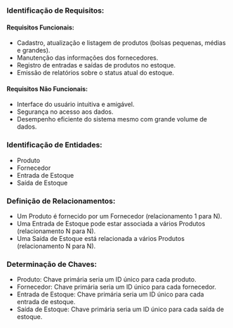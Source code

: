 ### Identificação de Requisitos:

#### Requisitos Funcionais:
- Cadastro, atualização e listagem de produtos (bolsas pequenas, médias e grandes).
- Manutenção das informações dos fornecedores.
- Registro de entradas e saídas de produtos no estoque.
- Emissão de relatórios sobre o status atual do estoque.

#### Requisitos Não Funcionais:
- Interface do usuário intuitiva e amigável.
- Segurança no acesso aos dados.
- Desempenho eficiente do sistema mesmo com grande volume de dados.

### Identificação de Entidades:
- Produto
- Fornecedor
- Entrada de Estoque
- Saída de Estoque

### Definição de Relacionamentos:
- Um Produto é fornecido por um Fornecedor (relacionamento 1 para N).
- Uma Entrada de Estoque pode estar associada a vários Produtos (relacionamento N para N).
- Uma Saída de Estoque está relacionada a vários Produtos (relacionamento N para N).

### Determinação de Chaves:
- Produto: Chave primária seria um ID único para cada produto.
- Fornecedor: Chave primária seria um ID único para cada fornecedor.
- Entrada de Estoque: Chave primária seria um ID único para cada entrada de estoque.
- Saída de Estoque: Chave primária seria um ID único para cada saída de estoque.